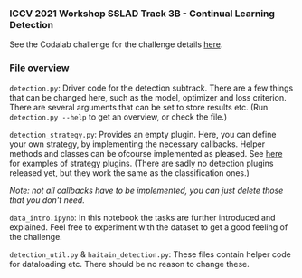### ICCV 2021 Workshop SSLAD Track 3B - Continual Learning Detection

See the Codalab challenge for the challenge details
[here](https://competitions.codalab.org/competitions/33830).

### File overview

`detection.py`: Driver code for the detection subtrack. 
There are a few things that can be changed here, such as the
model, optimizer and loss criterion. There are several arguments that can be set to store 
results etc. (Run `detection.py --help` to get an overview, or check the file.)

`detection_strategy.py`: Provides an empty plugin. Here, you can define
your own strategy, by implementing the necessary callbacks. Helper
methods and classes can be ofcourse implemented as pleased. See
[here](https://github.com/VerwimpEli/avalanche/tree/master/avalanche/training/plugins)
for examples of strategy plugins. (There are sadly no detection plugins released yet, but
they work the same as the classification ones.)

*Note: not all callbacks
have to be implemented, you can just delete those that you don't need.*

`data_intro.ipynb`: In this notebook the tasks are further introduced and explained.
Feel free to experiment with the dataset to get a good feeling of the challenge.

`detection_util.py` & `haitain_detection.py`: These files contain helper code for 
dataloading etc. There should be no reason to change these.
